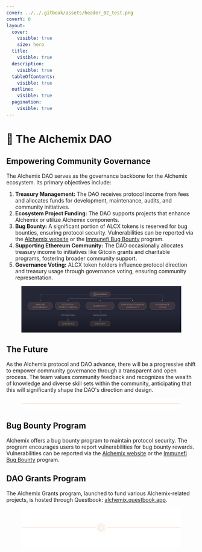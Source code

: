 ```yaml
---
cover: ../../.gitbook/assets/header_02_test.png
coverY: 0
layout:
  cover:
    visible: true
    size: hero
  title:
    visible: true
  description:
    visible: true
  tableOfContents:
    visible: true
  outline:
    visible: true
  pagination:
    visible: true
---
```


# 🏰 The Alchemix DAO

## Empowering Community Governance

The Alchemix DAO serves as the governance backbone for the Alchemix ecosystem. Its primary objectives include:

1. **Treasury Management:** The DAO receives protocol income from fees and allocates funds for development, maintenance, audits, and community initiatives.
2. **Ecosystem Project Funding:** The DAO supports projects that enhance Alchemix or utilize Alchemix components.
3. **Bug Bounty:** A significant portion of ALCX tokens is reserved for bug bounties, ensuring protocol security. Vulnerabilities can be reported via the [Alchemix website](https://app.alchemix.fi/) or the [Immunefi Bug Bounty](https://bugs.immunefi.com/program-reports) program.&#x20;
4. **Supporting Ethereum Community:** The DAO occasionally allocates treasury income to initiatives like Gitcoin grants and charitable programs, fostering broader community support.
5. **Governance Voting:** ALCX token holders influence protocol direction and treasury usage through governance voting, ensuring community representation.

<figure><img src="../../.gitbook/assets/01_02 (6).png" alt=""><figcaption></figcaption></figure>

## The Future

As the Alchemix protocol and DAO advance, there will be a progressive shift to empower community governance through a transparent and open process. The team values community feedback and recognizes the wealth of knowledge and diverse skill sets within the community, anticipating that this will significantly shape the DAO's direction and design.

<figure><img src="../../.gitbook/assets/PlainLine_01.png" alt=""><figcaption></figcaption></figure>

## **Bug Bounty Program**

Alchemix offers a bug bounty program to maintain protocol security. The program encourages users to report vulnerabilities for bug bounty rewards. Vulnerabilities can be reported via the [Alchemix website](https://app.alchemix.fi/) or the [Immunefi Bug Bounty](https://bugs.immunefi.com/program-reports) program.



## **DAO Grants Program**

The Alchemix Grants program, launched to fund various Alchemix-related projects, is hosted through Questbook: [alchemix.questbook.app](https://t.co/SUDI85lFzB).

<figure><img src="../../.gitbook/assets/header_02_test.png" alt=""><figcaption></figcaption></figure>
